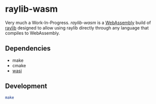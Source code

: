 # raylib-wasm

Very much a Work-In-Progress. *raylib-wasm* is a [WebAssembly](https://en.wikipedia.org/wiki/WebAssembly) build of [raylib](https://www.raylib.com/) designed to allow using raylib directly through any language that compiles to WebAssembly.

## Dependencies

- make
- cmake
- [wasi](https://github.com/WebAssembly/wasi-sdk)

## Development

``` bash
make
```
